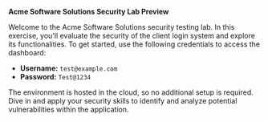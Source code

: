 **Acme Software Solutions Security Lab Preview**

Welcome to the Acme Software Solutions security testing lab. In this exercise, you'll evaluate the security of the client login system and explore its functionalities. To get started, use the following credentials to access the dashboard:

- **Username:** `test@example.com`
- **Password:** `Test@1234`

The environment is hosted in the cloud, so no additional setup is required. Dive in and apply your security skills to identify and analyze potential vulnerabilities within the application.